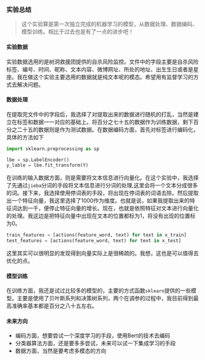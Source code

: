 ### 实验总结

> 这个实验算是第一次独立完成的机器学习的模型，从数据处理、数据编码、模型训练。相比于过去也是有了一点的进步吧！

#### 实验数据

实验数据选用的是树洞救援团提供的自杀风险监控。文件中的字段主要是自杀风险标签、编号、时间、昵称、文本内容、微博网址、所处的地址、出生生日或者是星座。我在做这个实验主要选用的数据就是纯文本呢的模态。希望用有监督学习的方式去解决问题。

#### 数据处理

在提取完文件中的字段后，我选择了对提取出来的数据进行随机的打乱，当然是建立在标签和数据一一对应的基础上。将百分之七十五的数据作为训练数据，剩下百分之二十五的数据则是作为测试数据。在数据编码方面，首先对标签进行编码化，具体的方法如下

```python
import sklearn.preprocessing as sp

lbe = sp.LabelEncoder()
y_lable = lbe.fit_transform(Y)
```

在训练的输入数据方面，则是需要将文本信息进行向量化。在这个实验中，我选择了先通过`jieba`分词的手段将文本信息进行分词的处理,这里会将一个文本分成很多的词。接下来，我选择使用停词表的手段，将出现在停词表的词语去除。然后提取出一个特征向量，我这里选择了1000作为维度。也就是说，如果我提取出来的特征词达到一千，便停止特征向量的增长。现在，也就是依照特征对文本进行向量化的处理。我这边是把特征向量中出现在文本的位置都标为1，将没有出现的位置标为0。

```python
train_features = [actions(feature_word, text) for text in x_train]
test_features = [actions(feature_word, text) for text in x_test]
```

这里其实可以很明显的发现得到向量实际上是很稀疏的。我想，这也是可以值得去优化的点。

#### 模型训练

在训练方面，我还是试过比较多的模型的，主要的方式函数`sklearn`提供的一些模型。主要是使用了贝叶斯系列和决策树系列，两个在调参的过程中，我目前得到最高准确率基本都是百分之八十五左右。

#### 未来方向

* 编码方面，想要尝试一个深度学习的手段，使用Bert的技术去编码
* 分类器算法方面，还是要多多尝试，未来可以试一下集成学习的手段
* 数据方面，当然是要考虑多模态的方向